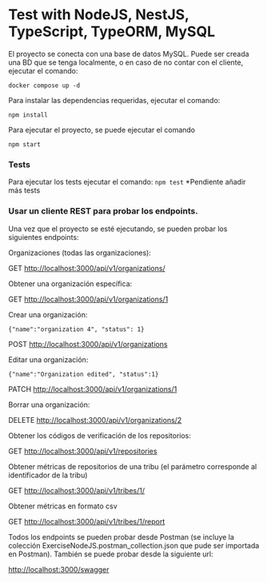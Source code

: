 
# Test with NodeJS, NestJS, TypeScript, TypeORM, MySQL

El proyecto se conecta con una base de datos MySQL. Puede ser creada una BD que se tenga localmente, o en caso de no contar con el cliente, ejecutar el comando:
```
docker compose up -d
```
Para instalar las dependencias requeridas, ejecutar el comando:
```
npm install
```
Para ejecutar el proyecto, se puede ejecutar el comando 
```
npm start
```

### Tests 
Para ejecutar los tests ejecutar el comando:
`npm test`
*Pendiente añadir más tests

### Usar un cliente REST para probar los endpoints.

Una vez que el proyecto se esté ejecutando, se pueden probar los siguientes endpoints:

Organizaciones (todas las organizaciones):

GET  [http://localhost:3000/api/v1/organizations/](http://localhost:3000/api/v1/organizations/)




Obtener una organización específica:

GET  [http://localhost:3000/api/v1/organizations/1](http://localhost:3000/api/v1/organizations/1)


Crear una organización:

`{"name":"organization 4",
  "status": 1}`
  
POST  [http://localhost:3000/api/v1/organizations](http://localhost:3000/api/v1/organizations/1)



Editar una organización:

`{"name":"Organization edited",
"status":1}`

PATCH  [http://localhost:3000/api/v1/organizations/1](http://localhost:3000/api/v1/organizations/1)



Borrar una organización:

DELETE  [http://localhost:3000/api/v1/organizations/2](http://localhost:3000/api/v1/organizations/2)



Obtener los códigos de verificación de los repositorios:

GET  [http://localhost:3000/api/v1/repositories](http://localhost:3000/api/v1/repositories)




Obtener métricas de repositorios de una tribu (el parámetro corresponde al identificador de la tribu)

GET  [http://localhost:3000/api/v1/tribes/1/](http://localhost:3000/api/v1/tribes/1/)




Obtener métricas en formato csv

GET  [http://localhost:3000/api/v1/tribes/1/report](http://localhost:3000/api/v1/tribes/1/report)



Todos los endpoints se pueden probar desde Postman (se incluye la colección  ExerciseNodeJS.postman_collection.json que pude ser importada en Postman). También se puede probar desde la siguiente url: 

[http://localhost:3000/swagger](http://localhost:3000/swagger)
